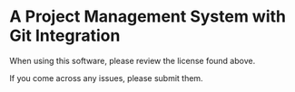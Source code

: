 A Project Management System with Git Integration
==============

When using this software, please review the license found above. 

If you come across any issues, please submit them. 
